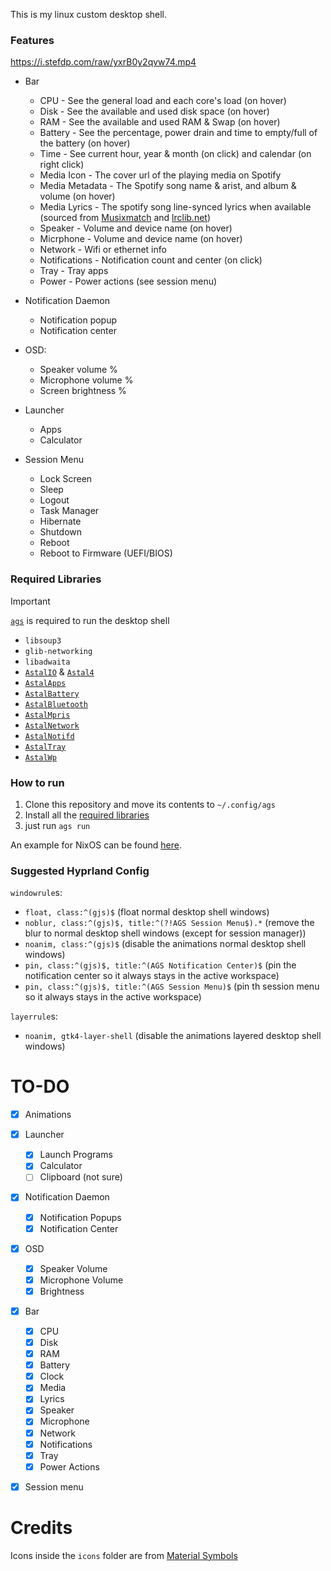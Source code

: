 This is my linux custom desktop shell.

### Features

https://i.stefdp.com/raw/yxrB0y2qvw74.mp4

- Bar
    - CPU - See the general load and each core's load (on hover)
    - Disk - See the available and used disk space (on hover)
    - RAM - See the available and used RAM & Swap (on hover)
    - Battery - See the percentage, power drain and time to empty/full of the battery (on hover)
    - Time - See current hour, year & month (on click) and calendar (on right click)
    - Media Icon - The cover url of the playing media on Spotify
    - Media Metadata - The Spotify song name & arist, and album & volume (on hover)
    - Media Lyrics - The spotify song line-synced lyrics when available (sourced from [Musixmatch](https://musixmatch.com) and [lrclib.net](https://lrclib.net))
    - Speaker - Volume and device name (on hover)
    - Micrphone - Volume and device name (on hover)
    - Network - Wifi or ethernet info
    - Notifications - Notification count and center (on click)
    - Tray - Tray apps
    - Power - Power actions (see session menu)

- Notification Daemon
    - Notification popup
    - Notification center

- OSD:
    - Speaker volume %
    - Microphone volume %
    - Screen brightness %

- Launcher
    - Apps
    - Calculator

- Session Menu
    - Lock Screen
    - Sleep
    - Logout
    - Task Manager
    - Hibernate
    - Shutdown
    - Reboot
    - Reboot to Firmware (UEFI/BIOS)

### Required Libraries

> [!IMPORTANT]
> [`ags`](https://aylur.github.io/ags/guide/install.html) is required to run the desktop shell

- `libsoup3`
- `glib-networking`
- `libadwaita`
- [`AstalIO`](https://aylur.github.io/astal/guide/installation) & [`Astal4`](https://aylur.github.io/astal/guide/installation)
- [`AstalApps`](https://aylur.github.io/astal/guide/libraries/apps#installation)
- [`AstalBattery`](https://aylur.github.io/astal/guide/libraries/battery#installation)
- [`AstalBluetooth`](https://aylur.github.io/astal/guide/libraries/bluetooth#installation)
- [`AstalMpris`](https://aylur.github.io/astal/guide/libraries/mpris#installation)
- [`AstalNetwork`](https://aylur.github.io/astal/guide/libraries/network#installation)
- [`AstalNotifd`](https://aylur.github.io/astal/guide/libraries/notifd#installation)
- [`AstalTray`](https://aylur.github.io/astal/guide/libraries/tray#installation)
- [`AstalWp`](https://aylur.github.io/astal/guide/libraries/wireplumber#installation)

### How to run

1. Clone this repository and move its contents to `~/.config/ags`
2. Install all the [required libraries](#required-libraries)
3. just run `ags run`

An example for NixOS can be found [here](https://github.com/Stef-00012/dots/tree/main/homes/stef/programs/widgets/ags).

### Suggested Hyprland Config

`windowrule`s:
- `float, class:^(gjs)$` (float normal desktop shell windows)
- `noblur, class:^(gjs)$, title:^(?!AGS Session Menu$).*` (remove the blur to normal desktop shell windows (except for session manager))
- `noanim, class:^(gjs)$` (disable the animations normal desktop shell windows)
- `pin, class:^(gjs)$, title:^(AGS Notification Center)$` (pin the notification center so it always stays in the active workspace)
- `pin, class:^(gjs)$, title:^(AGS Session Menu)$` (pin th session menu so it always stays in the active workspace)

`layerrule`s:
- `noanim, gtk4-layer-shell` (disable the animations layered desktop shell windows)

# TO-DO

- [x] Animations

- [x] Launcher
    - [x] Launch Programs
    - [x] Calculator
    - [ ] Clipboard (not sure)
- [x] Notification Daemon
    - [x] Notification Popups
    - [x] Notification Center
- [x] OSD
    - [x] Speaker Volume
    - [x] Microphone Volume
    - [x] Brightness
- [x] Bar
    - [x] CPU
    - [x] Disk
    - [x] RAM
    - [x] Battery
    - [x] Clock
    - [x] Media
    - [x] Lyrics
    - [x] Speaker
    - [x] Microphone
    - [x] Network
    - [x] Notifications
    - [x] Tray
    - [x] Power Actions
- [x] Session menu

# Credits

Icons inside the `icons` folder are from [Material Symbols](https://fonts.google.com/icons?icon.size=24&icon.color=%23e3e3e3&icon.set=Material+Symbols&icon.style=Rounded)